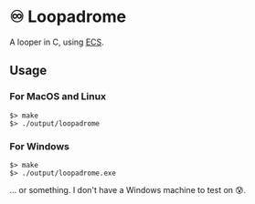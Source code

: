 # ♾️ Loopadrome

A looper in C, using [ECS](https://en.wikipedia.org/wiki/Entity_component_system).

## Usage

### For MacOS and Linux

```shell
$> make
$> ./output/loopadrome
```

### For Windows

```shell
$> make
$> ./output/loopadrome.exe
```

... or something. I don't have a Windows machine to test on 😰. 